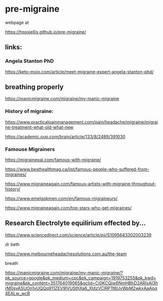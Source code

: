 # pre-migraine


webpage at 

https://hpssjellis.github.io/pre-migraine/







## links:

### Angela Stanton PhD  
https://keto-mojo.com/article/meet-migraine-expert-angela-stanton-phd/

## breathing properly

https://manicmigraine.com/migraine/my-manic-migraine



### History of migraine:

https://www.practicalpainmanagement.com/pain/headache/migraine/migraine-treatment-what-old-what-new

https://academic.oup.com/brain/article/133/8/2489/391030





### Famouse Migrainers

https://migrainepal.com/famous-with-migraine/

https://www.besthealthmag.ca/list/famous-people-who-suffered-from-migraines/

https://www.migraineagain.com/famous-artists-with-migraine-throughout-history/

https://www.emelgokmen.com/en/famous-migraineurs/

https://www.migraineagain.com/top-stars-who-get-migraines/



## Research Electrolyte equilirium effected by...

https://www.sciencedirect.com/science/article/pii/S1095643302003239



dr beth

https://www.melbourneheadachesolutions.com.au/the-team










breath


https://manicmigraine.com/migraine/my-manic-migraine/?pk_source=google&pk_medium=cpc&pk_campaign=1919753255&pk_kwd=migraine&pk_content=351764019065&gclid=Cj0KCQjw6NmHBhD2ARIsAI3hrM0syASUOn1vUQQq911ZEV9lVUSthXa6_XIdzVClRPTt6UvWpM2wkxAaApq4EALw_wcB












